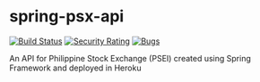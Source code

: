 # spring-psx-api
[![Build Status](https://api.travis-ci.com/kencrisjohn/spring-psx-api.svg?branch=master)](https://travis-ci.com/kencrisjohn/spring-psx-api) [![Security Rating](https://sonarcloud.io/api/project_badges/measure?project=com.herokuapp.psxapi%3Aspring-psx-api&metric=security_rating)](https://sonarcloud.io/dashboard?id=com.herokuapp.psxapi%3Aspring-psx-api) [![Bugs](https://sonarcloud.io/api/project_badges/measure?project=com.herokuapp.psxapi%3Aspring-psx-api&metric=bugs)](https://sonarcloud.io/dashboard?id=com.herokuapp.psxapi%3Aspring-psx-api)



An API for Philippine Stock Exchange (PSEI) created using Spring Framework and deployed in Heroku
